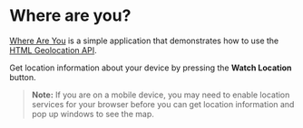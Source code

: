 # Where are you?

[Where Are You](https://craigshoemaker.github.io/where-are-you) is a simple application that demonstrates how to use the [HTML Geolocation API](https://developer.mozilla.org/en-US/docs/Web/API/Geolocation_API). 

Get location information about your device by pressing the **Watch Location** button. 

> **Note:** If you are on a mobile device, you may need to enable location services for your browser before you can get location information and pop up windows to see the map.